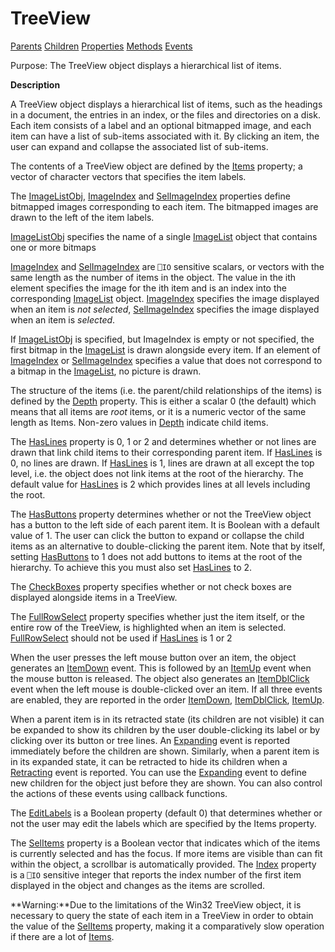 




<h1 class="heading"><span class="name">TreeView</span></h1>

[Parents](../ParentLists/TreeView.htm) [Children](../ChildLists/TreeView.htm) [Properties](../PropLists/TreeView.htm) [Methods](../MethodLists/TreeView.htm) [Events](../EventLists/TreeView.htm)


Purpose: The TreeView object displays a hierarchical list of items.


**Description**


A TreeView object displays a hierarchical list of items, such as the headings in a document, the entries in an index, or the files and directories on a disk. Each item consists of a label and an optional bitmapped image, and each item can have a list of sub-items associated with it. By clicking an item, the user can expand and collapse the associated list of sub-items.



The contents of a TreeView object are defined by the [Items](../a-z/items.md) property; a vector of character vectors that specifies the item labels.


The [ImageListObj](../a-z/imagelistobj.md), [ImageIndex](../a-z/imageindex.md) and [SelImageIndex](../a-z/selimageindex.md) properties define bitmapped images corresponding to each item. The bitmapped images are drawn to the left of the item labels.


[ImageListObj](../a-z/imagelistobj.md) specifies the name of a single [ImageList](../a-z/imagelist.md) object that contains one or more bitmaps


[ImageIndex](../a-z/imageindex.md) and [SelImageIndex](../a-z/selimageindex.md) are `⎕IO` sensitive scalars, or vectors with the same length as the number of items in the object. The value in the ith element specifies the image for the ith item and is an index into the corresponding [ImageList](../a-z/imagelist.md) object. [ImageIndex](../a-z/imageindex.md) specifies the image displayed when an item is *not selected*, [SelImageIndex](../a-z/selimageindex.md) specifies the image displayed when an item is *selected*.


If [ImageListObj](../a-z/imagelistobj.md) is specified, but ImageIndex is empty or not specified, the first bitmap in the [ImageList](../a-z/imagelist.md) is drawn alongside every item. If an element of [ImageIndex](../a-z/imageindex.md) or [SelImageIndex](../a-z/selimageindex.md) specifies a value that does not correspond to a bitmap in the [ImageList](../a-z/imagelist.md), no picture is drawn.


The structure of the items (i.e. the parent/child relationships of the items) is defined by the [Depth](../a-z/depth.md) property. This is either a scalar 0 (the default) which means that all items are *root* items, or it is a numeric vector of the same length as Items. Non-zero values in [Depth](../a-z/depth.md) indicate child items.


The [HasLines](../a-z/haslines.md) property is 0, 1 or 2 and determines whether or not lines are drawn that link child items to their corresponding parent item. If [HasLines](../a-z/haslines.md) is 0, no lines are drawn. If [HasLines](../a-z/haslines.md) is 1, lines are drawn at all except the top level, i.e. the object does not link items at the root of the hierarchy. The default value for [HasLines](../a-z/haslines.md) is 2 which provides lines at all levels including the root.


The [HasButtons](../a-z/hasbuttons.md) property determines whether or not the TreeView object has a button to the left side of each parent item. It is Boolean with a default value of 1. The user can click the button to expand or collapse the child items as an alternative to double-clicking the parent item. Note that by itself, setting [HasButtons](../a-z/hasbuttons.md) to 1 does not add buttons to items at the root of the hierarchy. To achieve this you must also set [HasLines](../a-z/haslines.md) to 2.


The [CheckBoxes](../a-z/checkboxes.md) property specifies whether or not check boxes are displayed alongside items in a TreeView.


The [FullRowSelect](../a-z/fullrowselect.md) property specifies whether just the item itself, or the entire row of the TreeView, is highlighted when an item is selected. [FullRowSelect](../a-z/fullrowselect.md) should not be used if [HasLines](../a-z/haslines.md) is 1 or 2


When the user presses the left mouse button over an item, the object generates an [ItemDown](../a-z/itemdown.md) event. This is followed by an [ItemUp](../a-z/itemup.md) event when the mouse button is released. The object also generates an [ItemDblClick](../a-z/itemdblclick.md) event when the left mouse is double-clicked over an item. If all three events are enabled, they are reported in the order [ItemDown](../a-z/itemdown.md), [ItemDblClick](../a-z/itemdblclick.md), [ItemUp](../a-z/itemup.md).


When a parent item is in its retracted state (its children are not visible) it can be expanded to show its children by the user double-clicking its label or by clicking over its button or tree lines. An [Expanding](../a-z/expanding.md) event is reported immediately before the children are shown. Similarly, when a parent item is in its expanded state, it can be retracted to hide its children when a [Retracting](../a-z/retracting.md) event is reported. You can use the [Expanding](../a-z/expanding.md) event to define new children for the object just before they are shown. You can also control the actions of these events using callback functions.


The [EditLabels](../a-z/editlabels.md) is a Boolean property (default 0) that determines whether or not the user may edit the labels which are specified by the Items property.


The [SelItems](../a-z/selitems.md) property is a Boolean vector that indicates which of the items is currently selected and has the focus. If more items are visible than can fit within the object, a scrollbar is automatically provided. The [Index](../a-z/index.md) property is a `⎕IO` sensitive integer that reports the index number of the first item displayed in the object and changes as the items are scrolled.


**Warning:**Due to the limitations of the Win32 TreeView object, it is necessary to query the state of each item in a TreeView in order to obtain the value of the [SelItems](../a-z/selitems.md) property, making it a comparatively slow operation if there are a lot of [Items](../a-z/items.md).


